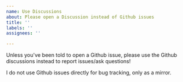 ```yaml
---
name: Use Discussions
about: Please open a Discussion instead of Github issues
title: ''
labels: ''
assignees: ''

---
```


Unless you've been told to open a Github issue, please use the Github discussions instead to report issues/ask questions!

I do not use Github issues directly for bug tracking, only as a mirror.
